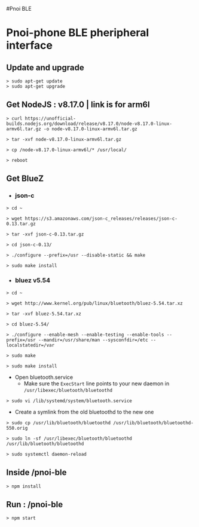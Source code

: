 #Pnoi BLE

# Pnoi-phone BLE pheripheral interface

## Update and upgrade
```
> sudo apt-get update
> sudo apt-get upgrade
```

## Get NodeJS : v8.17.0 | link is for arm6l
```
> curl https://unofficial-builds.nodejs.org/download/release/v8.17.0/node-v8.17.0-linux-armv6l.tar.gz -o node-v8.17.0-linux-armv6l.tar.gz
```
```
> tar -xvf node-v8.17.0-linux-armv6l.tar.gz
```
```
> cp /node-v8.17.0-linux-armv6l/* /usr/local/
```
```
> reboot
```

## Get BlueZ

- ### json-c
```
> cd ~
```
```
> wget https://s3.amazonaws.com/json-c_releases/releases/json-c-0.13.tar.gz 
```
```
> tar -xvf json-c-0.13.tar.gz
```
```
> cd json-c-0.13/
```
```
> ./configure --prefix=/usr --disable-static && make
```
```
> sudo make install
```

- ### bluez v5.54
```
> cd ~
```
```
> wget http://www.kernel.org/pub/linux/bluetooth/bluez-5.54.tar.xz 
```
```
> tar -xvf bluez-5.54.tar.xz
```
```
> cd bluez-5.54/
```
```
> ./configure --enable-mesh --enable-testing --enable-tools --prefix=/usr --mandir=/usr/share/man --sysconfdir=/etc --localstatedir=/var
```
```
> sudo make
```
```
> sudo make install
```

- Open bluetooth.service
  - Make sure the `ExecStart` line points to your new daemon in `/usr/libexec/bluetooth/bluetoothd` 
```
> sudo vi /lib/systemd/system/bluetooth.service
```
  
  
- Create a symlink from the old bluetoothd to the new one
```
> sudo cp /usr/lib/bluetooth/bluetoothd /usr/lib/bluetooth/bluetoothd-550.orig
```
```
> sudo ln -sf /usr/libexec/bluetooth/bluetoothd /usr/lib/bluetooth/bluetoothd
```
```
> sudo systemctl daemon-reload
```


## Inside /pnoi-ble
```
> npm install
```

## Run : /pnoi-ble
```
> npm start
```

